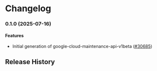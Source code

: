# Changelog

### 0.1.0 (2025-07-16)

#### Features

* Initial generation of google-cloud-maintenance-api-v1beta ([#30685](https://github.com/googleapis/google-cloud-ruby/issues/30685)) 

## Release History

